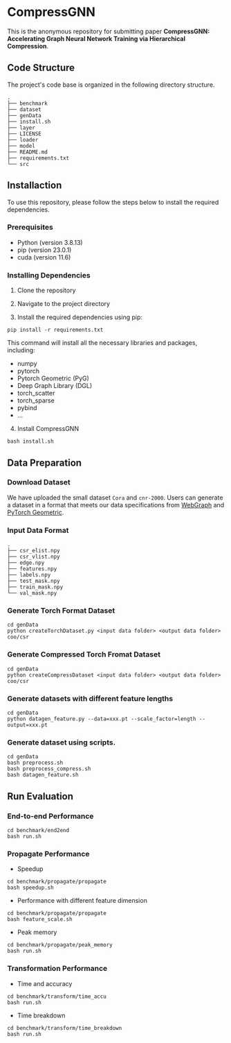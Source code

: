 # CompressGNN
This is the anonymous repository for submitting paper **CompressGNN: Accelerating Graph Neural Network Training via
Hierarchical Compression**.

## Code Structure

The project's code base is organized in the following directory structure.

```shell
.
├── benchmark
├── dataset
├── genData
├── install.sh
├── layer
├── LICENSE
├── loader
├── model
├── README.md
├── requirements.txt
└── src
```

## Installaction

To use this repository, please follow the steps below to install the required dependencies.

### Prerequisites

- Python (version 3.8.13)
- pip (version 23.0.1)
- cuda (version 11.6)

### Installing Dependencies

1. Clone the repository

2. Navigate to the project directory

3. Install the required dependencies using pip:

```shell
pip install -r requirements.txt
```
This command will install all the necessary libraries and packages, including:

- numpy
- pytorch
- Pytorch Geometric (PyG)
- Deep Graph Library (DGL)
- torch_scatter
- torch_sparse
- pybind
- ...

4. Install CompressGNN

```shell
bash install.sh
```

## Data Preparation

### Download Dataset

We have uploaded the small dataset `Cora` and `cnr-2000`. 
Users can generate a dataset in a format that meets our data specifications from [WebGraph](https://webgraph.di.unimi.it/) and [PyTorch Geometric](https://github.com/pyg-team/pytorch_geometric.git).



### Input Data Format

```shell
.
├── csr_elist.npy
├── csr_vlist.npy
├── edge.npy
├── features.npy
├── labels.npy
├── test_mask.npy
├── train_mask.npy
└── val_mask.npy
```

### Generate Torch Format Dataset

```shell
cd genData
python createTorchDataset.py <input data folder> <output data folder> coo/csr
```

### Generate Compressed Torch Fromat Dataset

```shell
cd genData
python createCompressDataset <input data folder> <output data folder> coo/csr 
```

### Generate datasets with different feature lengths

```shell
cd genData
python datagen_feature.py --data=xxx.pt --scale_factor=length --output=xxx.pt
```

### Generate dataset using scripts.

```
cd genData
bash preprocess.sh
bash preprocess_compress.sh
bash datagen_feature.sh
```

## Run Evaluation


### End-to-end Performance

```shell
cd benchmark/end2end
bash run.sh
```

### Propagate Performance

- Speedup

```shell
cd benchmark/propagate/propagate
bash speedup.sh
```

- Performance with different feature dimension

```shell
cd benchmark/propagate/propagate
bash feature_scale.sh
```

- Peak memory

```shell
cd benchmark/propagate/peak_memory
bash run.sh
```

### Transformation Performance

- Time and accuracy

```shell
cd benchmark/transform/time_accu
bash run.sh
```

- Time breakdown

```shell
cd benchmark/transform/time_breakdown
bash run.sh
```







